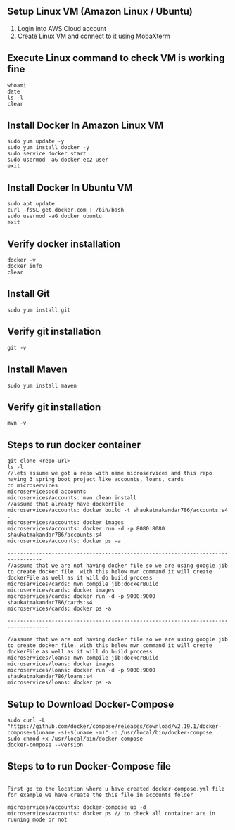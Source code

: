 ## Setup Linux VM (Amazon Linux / Ubuntu)

1) Login into AWS Cloud account
2) Create Linux VM and connect to it using MobaXterm

## Execute Linux command to check VM is working fine

```
whoami
date
ls -l
clear
```

## Install Docker In Amazon Linux VM

```
sudo yum update -y 
sudo yum install docker -y
sudo service docker start
sudo usermod -aG docker ec2-user
exit
```
## Install Docker In Ubuntu VM

```
sudo apt update
curl -fsSL get.docker.com | /bin/bash
sudo usermod -aG docker ubuntu 
exit
```

## Verify docker installation

```
docker -v
docker info
clear
```

## Install Git

```
sudo yum install git
```

## Verify git installation

```
git -v
```

## Install Maven

```
sudo yum install maven
```

## Verify git installation

```
mvn -v
```

## Steps to run docker container

```
git clone <repo-url>
ls -l
//lets assume we got a repo with name microservices and this repo having 3 spring boot project like accounts, loans, cards
cd microservices
microservices:cd accounts
microservices/accounts: mvn clean install
//assume that already have dockerFile
microservices/accounts: docker build -t shaukatmakandar786/accounts:s4 .
microservices/accounts: docker images
microservices/accounts: docker run -d -p 8080:8080 shaukatmakandar786/accounts:s4
microservices/accounts: docker ps -a

---------------------------------------------------------------------------------
//assume that we are not having docker file so we are using google jib to create docker file. with this below mvn command it will create dockerFile as well as it will do build process
microservices/cards: mvn compile jib:dockerBuild
microservices/cards: docker images
microservices/cards: docker run -d -p 9000:9000 shaukatmakandar786/cards:s4
microservices/cards: docker ps -a

-----------------------------------------------------------------------------------

//assume that we are not having docker file so we are using google jib to create docker file. with this below mvn command it will create dockerFile as well as it will do build process
microservices/loans: mvn compile jib:dockerBuild
microservices/loans: docker images
microservices/loans: docker run -d -p 9000:9000 shaukatmakandar786/loans:s4
microservices/loans: docker ps -a
```

## Setup to Download Docker-Compose

```
sudo curl -L "https://github.com/docker/compose/releases/download/v2.19.1/docker-compose-$(uname -s)-$(uname -m)" -o /usr/local/bin/docker-compose
sudo chmod +x /usr/local/bin/docker-compose
docker-compose --version

```

## Steps to to run Docker-Compose file

```

First go to the location where u have created docker-compose.yml file for example we have create the this file in accounts folder

microservices/accounts: docker-compose up -d
microservices/accounts: docker ps // to check all container are in ruuning mode or not
```
